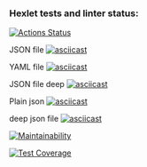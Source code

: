 ### Hexlet tests and linter status:
[![Actions Status](https://github.com/essaySOS/frontend-project-46/actions/workflows/hexlet-check.yml/badge.svg)](https://github.com/essaySOS/frontend-project-46/actions)

JSON file
[![asciicast](https://asciinema.org/a/qgZR8pLhrRuQue6bgXfnqcpz1.svg)](https://asciinema.org/a/qgZR8pLhrRuQue6bgXfnqcpz1)

YAML file
[![asciicast](https://asciinema.org/a/LaH1PzpfD8GoYD6yNDSd6Qw4w.svg)](https://asciinema.org/a/LaH1PzpfD8GoYD6yNDSd6Qw4w)

JSON file deep
[![asciicast](https://asciinema.org/a/gi3Hm93yTobS4HQcH2S96HYUc.svg)](https://asciinema.org/a/gi3Hm93yTobS4HQcH2S96HYUc)

Plain json
[![asciicast](https://asciinema.org/a/aLPHfFsvEJo0oKZyUA3lmVv0a.svg)](https://asciinema.org/a/aLPHfFsvEJo0oKZyUA3lmVv0a)

deep json file
[![asciicast](https://asciinema.org/a/2XHKNnc0utH91LN5NXjEzJMzA.svg)](https://asciinema.org/a/2XHKNnc0utH91LN5NXjEzJMzA)

[![Maintainability](https://api.codeclimate.com/v1/badges/2992aa5c190fa63358f6/maintainability)](https://codeclimate.com/github/essaySOS/frontend-project-46/maintainability)

[![Test Coverage](https://api.codeclimate.com/v1/badges/2992aa5c190fa63358f6/test_coverage)](https://codeclimate.com/github/essaySOS/frontend-project-46/test_coverage)


